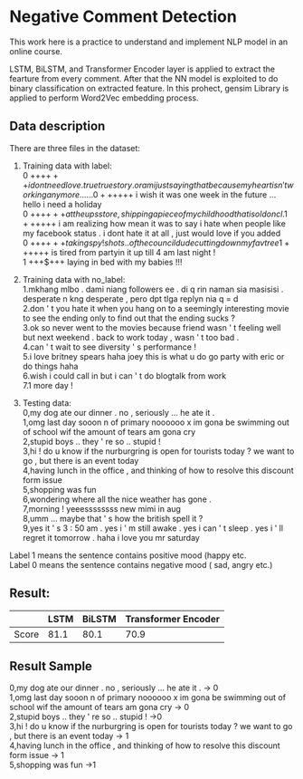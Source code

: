 # Negative Comment Detection

This work here is a practice to understand and implement NLP model in an online course.

LSTM, BiLSTM, and Transformer Encoder layer is applied to extract the fearture from every comment.
After that the NN model is exploited to do binary classification on extracted feature.
In this prohect, gensim Library is applied to perform Word2Vec embedding process.

## Data description

There are three files in the dataset:
1. Training data with label:  
  0 +++$+++ i dont need love . true true story . or am i just saying that because my heart isn ' t working anymore ......  
  0 +++$+++ i wish it was one week in the future ... hello i need a holiday  
  0 +++$+++ at the ups store , shipping a piece of my childhood that i sold on cl .  
  1 +++$+++ i am realizing how mean it was to say i hate when people like my facebook status . i dont hate it at all , just would love if you added  
  0 +++$+++ taking spy ! shots .. of the council dude cutting down my fav tree  
  1 +++$+++ is tired from partyin it up till 4 am last night !  
  1 +++$+++ laying in bed with my babies !!!  

2. Training data with no_label:  
  1.mkhang mlbo . dami niang followers ee . di q rin naman sia masisisi . desperate n kng desperate , pero dpt tlga replyn nia q = d  
  2.don ' t you hate it when you hang on to a seemingly interesting movie to see the ending only to find out that the ending sucks ?  
  3.ok so never went to the movies because friend wasn ' t feeling well but next weekend . back to work today , wasn ' t too bad .  
  4.can ' t wait to see diversity ' s performance !  
  5.i love britney spears haha joey this is what u do go party with eric or do things haha  
  6.wish i could call in but i can ' t do blogtalk from work  
  7.1 more day !  

3. Testing data:  
  0,my dog ate our dinner . no , seriously ... he ate it .  
  1,omg last day sooon n of primary noooooo x im gona be swimming out of school wif the amount of tears am gona cry  
  2,stupid boys .. they ' re so .. stupid !  
  3,hi ! do u know if the nurburgring is open for tourists today ? we want to go , but there is an event today  
  4,having lunch in the office , and thinking of how to resolve this discount form issue  
  5,shopping was fun  
  6,wondering where all the nice weather has gone .  
  7,morning ! yeeessssssss new mimi in aug  
  8,umm ... maybe that ' s how the british spell it ?  
  9,yes it ' s 3 : 50 am . yes i ' m still awake . yes i can ' t sleep . yes i ' ll regret it tomorrow . haha i love you mr saturday  

Label 1 means the sentence contains positive mood (happy etc.  
Label 0 means the sentence contains negative mood ( sad, angry etc.)  

## Result:
| |LSTM|BiLSTM|Transformer Encoder|
|---|----|---|---|
|Score|81.1|80.1|70.9|

## Result Sample  

0,my dog ate our dinner . no , seriously ... he ate it .   -> 0  
1,omg last day sooon n of primary noooooo x im gona be swimming out of school wif the amount of tears am gona cry -> 0  
2,stupid boys .. they ' re so .. stupid !   ->0  
3,hi ! do u know if the nurburgring is open for tourists today ? we want to go , but there is an event today -> 1  
4,having lunch in the office , and thinking of how to resolve this discount form issue  -> 1  
5,shopping was fun  ->1  
